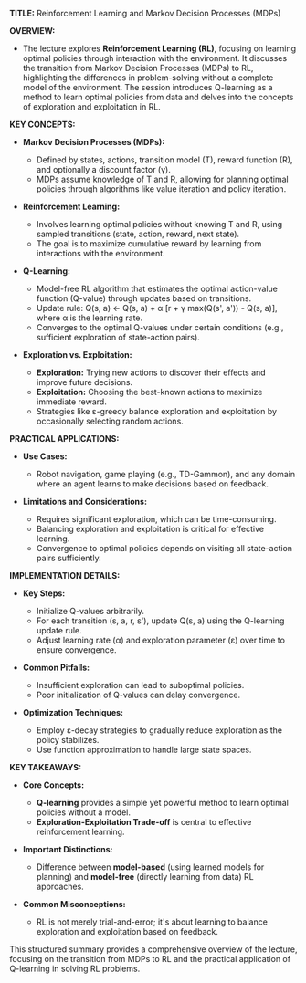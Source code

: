 **TITLE:** Reinforcement Learning and Markov Decision Processes (MDPs)

**OVERVIEW:**
- The lecture explores **Reinforcement Learning (RL)**, focusing on learning optimal policies through interaction with the environment. It discusses the transition from Markov Decision Processes (MDPs) to RL, highlighting the differences in problem-solving without a complete model of the environment. The session introduces Q-learning as a method to learn optimal policies from data and delves into the concepts of exploration and exploitation in RL.

**KEY CONCEPTS:**

- **Markov Decision Processes (MDPs):** 
  - Defined by states, actions, transition model (T), reward function (R), and optionally a discount factor (γ). 
  - MDPs assume knowledge of T and R, allowing for planning optimal policies through algorithms like value iteration and policy iteration.

- **Reinforcement Learning:**
  - Involves learning optimal policies without knowing T and R, using sampled transitions (state, action, reward, next state).
  - The goal is to maximize cumulative reward by learning from interactions with the environment.

- **Q-Learning:**
  - Model-free RL algorithm that estimates the optimal action-value function (Q-value) through updates based on transitions.
  - Update rule: Q(s, a) ← Q(s, a) + α [r + γ max(Q(s', a')) - Q(s, a)], where α is the learning rate.
  - Converges to the optimal Q-values under certain conditions (e.g., sufficient exploration of state-action pairs).

- **Exploration vs. Exploitation:**
  - **Exploration:** Trying new actions to discover their effects and improve future decisions.
  - **Exploitation:** Choosing the best-known actions to maximize immediate reward.
  - Strategies like ε-greedy balance exploration and exploitation by occasionally selecting random actions.

**PRACTICAL APPLICATIONS:**

- **Use Cases:** 
  - Robot navigation, game playing (e.g., TD-Gammon), and any domain where an agent learns to make decisions based on feedback.
  
- **Limitations and Considerations:**
  - Requires significant exploration, which can be time-consuming.
  - Balancing exploration and exploitation is critical for effective learning.
  - Convergence to optimal policies depends on visiting all state-action pairs sufficiently.

**IMPLEMENTATION DETAILS:**

- **Key Steps:**
  - Initialize Q-values arbitrarily.
  - For each transition (s, a, r, s'), update Q(s, a) using the Q-learning update rule.
  - Adjust learning rate (α) and exploration parameter (ε) over time to ensure convergence.

- **Common Pitfalls:**
  - Insufficient exploration can lead to suboptimal policies.
  - Poor initialization of Q-values can delay convergence.

- **Optimization Techniques:**
  - Employ ε-decay strategies to gradually reduce exploration as the policy stabilizes.
  - Use function approximation to handle large state spaces.

**KEY TAKEAWAYS:**

- **Core Concepts:**
  - **Q-learning** provides a simple yet powerful method to learn optimal policies without a model.
  - **Exploration-Exploitation Trade-off** is central to effective reinforcement learning.

- **Important Distinctions:**
  - Difference between **model-based** (using learned models for planning) and **model-free** (directly learning from data) RL approaches.

- **Common Misconceptions:**
  - RL is not merely trial-and-error; it's about learning to balance exploration and exploitation based on feedback.

This structured summary provides a comprehensive overview of the lecture, focusing on the transition from MDPs to RL and the practical application of Q-learning in solving RL problems.